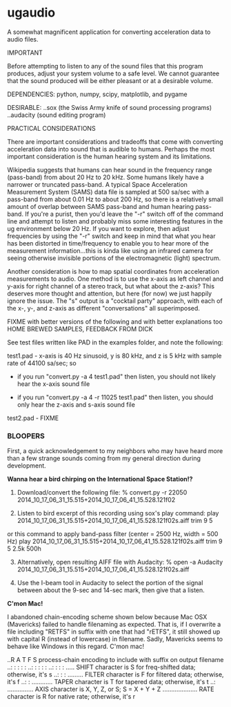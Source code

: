 # ugaudio
A somewhat magnificent application for converting acceleration data to audio files.

IMPORTANT

Before attempting to listen to any of the sound files that this program
produces, adjust your system volume to a safe level.  We cannot guarantee
that the sound produced will be either pleasant or at a desirable volume.

DEPENDENCIES: python, numpy, scipy, matplotlib, and pygame

DESIRABLE:
..sox (the Swiss Army knife of sound processing programs)
..audacity (sound editing program)

PRACTICAL CONSIDERATIONS

There are important considerations and tradeoffs that come with converting
acceleration data into sound that is audible to humans. Perhaps the most
important consideration is the human hearing system and its limitations.

Wikipedia suggests that humans can hear sound in the frequency range (pass-band)
from about 20 Hz to 20 kHz. Some humans likely have a narrower or truncated
pass-band. A typical Space Acceleration Measurement System (SAMS) data file is
sampled at 500 sa/sec with a pass-band from about 0.01 Hz to about 200 Hz, so
there is a relatively small amount of overlap between SAMS pass-band and human
hearing pass-band. If you're a purist, then you'd leave the "-r" switch off of
the command line and attempt to listen and probably miss some interesting
features in the ug environment below 20 Hz. If you want to explore, then adjust
frequencies by using the "-r" switch and keep in mind that what you hear has
been distorted in time/frequency to enable you to hear more of the measurement
information...this is kinda like using an infrared camera for seeing otherwise
invisible portions of the electromagnetic (light) spectrum.

Another consideration is how to map spatial coordinates from acceleration
measurements to audio. One method is to use the x-axis as left channel and
y-axis for right channel of a stereo track, but what about the z-axis? This
deserves more thought and attention, but here (for now) we just happily ignore
the issue. The "s" output is a "cocktail party" approach, with each of the x-,
y-, and z-axis as different "conversations" all superimposed.

FIXME with better versions of the following and with better explanations too
HOME BREWED SAMPLES, FEEDBACK FROM DICK

See test files written like PAD in the examples folder, and note the following:

test1.pad - x-axis is 40 Hz sinusoid, y is 80 kHz, and z is 5 kHz with sample
rate of 44100 sa/sec; so

- if you run "convert.py -a 4 test1.pad"
then listen, you should not likely hear the x-axis sound file

- if you run "convert.py -a 4 -r 11025 test1.pad"
then listen, you should only hear the z-axis and s-axis sound file

test2.pad - FIXME


### BLOOPERS ###
 
First, a quick acknowledgement to my neighbors who may have heard more than a
few strange sounds coming from my general direction during development.

**Wanna hear a bird chirping on the International Space Station!?**

1. Download/convert the following file:
% convert.py -r 22050 2014_10_17_06_31_15.515+2014_10_17_06_41_15.528.121f02

2. Listen to bird excerpt of this recording using sox's play command:
play 2014_10_17_06_31_15.515+2014_10_17_06_41_15.528.121f02s.aiff trim 9 5

or this command to apply band-pass filter (center = 2500 Hz, width = 500 Hz)
play 2014_10_17_06_31_15.515+2014_10_17_06_41_15.528.121f02s.aiff trim 9 5 2.5k 500h

3. Alternatively, open resulting AIFF file with Audacity:
% open -a Audacity 2014_10_17_06_31_15.515+2014_10_17_06_41_15.528.121f02s.aiff

3. Use the I-beam tool in Audacity to select the portion of the signal between
about the 9-sec and 14-sec mark, then give that a listen.

**C'mon Mac!**

I abandoned chain-encoding scheme shown below because Mac OSX (Mavericks)
failed to handle filenaming as expected. That is, if I overwrite a file
including "RETFS" in suffix with one that had "rETFS", it still showed up with
capital R (instead of lowercase) in filename. Sadly, Mavericks seems to behave
like Windows in this regard.  C'mon mac!

..R A T F S  process-chain encoding to include with suffix on output filename
..: : : : :
..: : : : :
..: : : : ..... SHIFT character is S for freq-shifted data; otherwise, it's s
..: : : ......... FILTER character is F for filtered data; otherwise, it's f
..: : ............ TAPER character is T for tapered data; otherwise, it's t
..: ............... AXIS character is X, Y, Z, or S; S = X + Y + Z
.................... RATE character is R for native rate; otherwise, it's r
